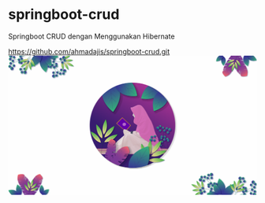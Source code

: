 # springboot-crud
Springboot CRUD dengan Menggunakan Hibernate 

https://github.com/ahmadajis/springboot-crud.git
![alt text](https://github.com/ahmadajis/Walpaper/blob/master/Walpaper%20Png/Walpaper%20upload-01.png)
